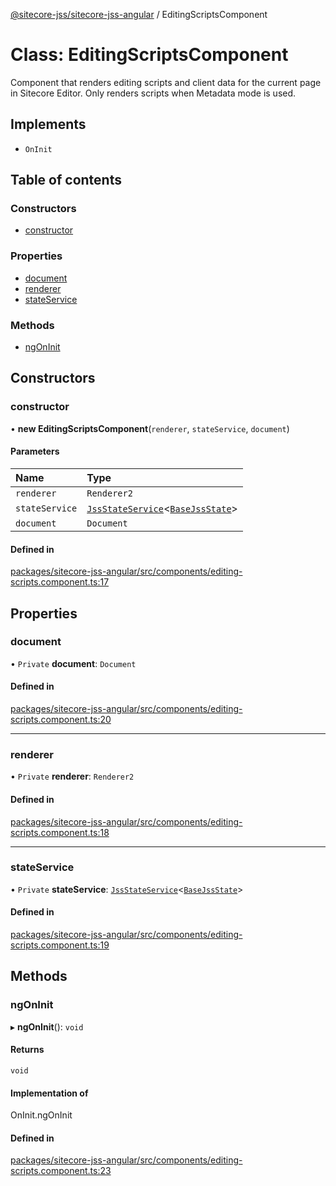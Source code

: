 [@sitecore-jss/sitecore-jss-angular](../README.md) / EditingScriptsComponent

# Class: EditingScriptsComponent

Component that renders editing scripts and client data for the current page in Sitecore Editor.
Only renders scripts when Metadata mode is used.

## Implements

- `OnInit`

## Table of contents

### Constructors

- [constructor](EditingScriptsComponent.md#constructor)

### Properties

- [document](EditingScriptsComponent.md#document)
- [renderer](EditingScriptsComponent.md#renderer)
- [stateService](EditingScriptsComponent.md#stateservice)

### Methods

- [ngOnInit](EditingScriptsComponent.md#ngoninit)

## Constructors

### constructor

• **new EditingScriptsComponent**(`renderer`, `stateService`, `document`)

#### Parameters

| Name | Type |
| :------ | :------ |
| `renderer` | `Renderer2` |
| `stateService` | [`JssStateService`](JssStateService.md)\<[`BaseJssState`](BaseJssState.md)\> |
| `document` | `Document` |

#### Defined in

[packages/sitecore-jss-angular/src/components/editing-scripts.component.ts:17](https://github.com/Sitecore/jss/blob/c27405f28/packages/sitecore-jss-angular/src/components/editing-scripts.component.ts#L17)

## Properties

### document

• `Private` **document**: `Document`

#### Defined in

[packages/sitecore-jss-angular/src/components/editing-scripts.component.ts:20](https://github.com/Sitecore/jss/blob/c27405f28/packages/sitecore-jss-angular/src/components/editing-scripts.component.ts#L20)

___

### renderer

• `Private` **renderer**: `Renderer2`

#### Defined in

[packages/sitecore-jss-angular/src/components/editing-scripts.component.ts:18](https://github.com/Sitecore/jss/blob/c27405f28/packages/sitecore-jss-angular/src/components/editing-scripts.component.ts#L18)

___

### stateService

• `Private` **stateService**: [`JssStateService`](JssStateService.md)\<[`BaseJssState`](BaseJssState.md)\>

#### Defined in

[packages/sitecore-jss-angular/src/components/editing-scripts.component.ts:19](https://github.com/Sitecore/jss/blob/c27405f28/packages/sitecore-jss-angular/src/components/editing-scripts.component.ts#L19)

## Methods

### ngOnInit

▸ **ngOnInit**(): `void`

#### Returns

`void`

#### Implementation of

OnInit.ngOnInit

#### Defined in

[packages/sitecore-jss-angular/src/components/editing-scripts.component.ts:23](https://github.com/Sitecore/jss/blob/c27405f28/packages/sitecore-jss-angular/src/components/editing-scripts.component.ts#L23)
